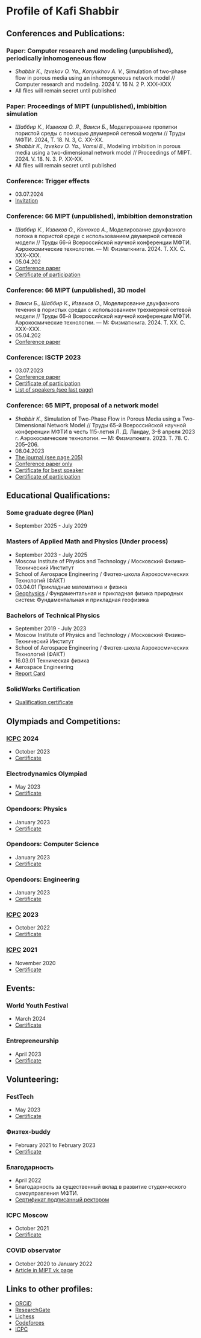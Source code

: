 # Profile of Kafi Shabbir

## Conferences and Publications:

### Paper: Computer research and modeling (unpublished), periodically inhomogeneous flow
- _Shabbir К., Izvekov O. Ya., Konyukhov A. V._, Simulation of two-phase flow in porous media using an inhomogeneous network model // Computer research and modeling. 2024 V. 16 N. 2 P. XXX–XXX
- All files will remain secret until published

### Paper: Proceedings of MIPT (unpublished), imbibition simulation
- _Шаббир К., Извеков O. Я., Вамси Б._, Моделирование пропитки пористой среды с помощью двумерной сетевой модели // Труды МФТИ. 2024, Т. 18. N. 3, С. XX–XX.
- _Shabbir K., Izvekov O. Ya., Vamsi B._, Modeling imbibition in porous media using a two-dimensional network model // Proceedings of MIPT. 2024. V. 18. N. 3. P. XX–XX.
- All files will remain secret until published

### Conference: Trigger effects
- 03.07.2024
- [Invitation](https://drive.google.com/file/d/1POJX0404gQvl4NnoE0hW0oFLAnhwTx6z/view?usp=drive_link)


### Conference: 66 MIPT (unpublished), imbibition demonstration
-  _Шаббир К., Извеков О., Конюхов А._, Моделирование двухфазного потока в пористой среде с использованием двумерной сетевой модели // Труды 66-й Всероссийской научной конференции МФТИ. Аэрокосмические технологии. — М: Физматкнига. 2024. Т. XX. С. XXX–XXX.
- 05.04.202
- [Conference paper](https://drive.google.com/file/d/18Kr-ZmFcAIboMl1DOqnGP4OZIM6tnzlw/view?usp=drive_link)
- [Certificate of participation](https://drive.google.com/file/d/1IThZg5WiBYveaT5z3wpfkg-3ub-VodJP/view?usp=drive_link)

### Conference: 66 MIPT (unpublished), 3D model
-  _Вамси Б., Шаббир К., Извеков О._, Моделирование двухфазного течения в пористых средах с использованием трехмерной сетевой модели // Труды 66-й Всероссийской научной конференции МФТИ. Аэрокосмические технологии. — М: Физматкнига. 2024. Т. XX. С. XXX–XXX.
- 05.04.202
- [Conference paper](https://drive.google.com/file/d/13iEHg6TghzQ-vN2tmOrBcY3OAh6-bhPN/view?usp=drive_link)

### Conference: ISCTP 2023
- 03.07.2023
- [Conference paper](https://drive.google.com/file/d/1dEWF1XZvazpVHgu_bwuLLjofFFrsRp1c/view?usp=drive_link)
- [Certificate of participation](https://drive.google.com/file/d/1D25U43Fzp8OsPWj0afSyWxjYGUWflHOX/view?usp=drive_link)
- [List of speakers (see last page)](https://drive.google.com/file/d/117pS65WbWy2VTHIJYAmX7I8PgtBXBaTP/view?usp=drive_link)

### Conference: 65 MIPT, proposal of a network model
- _Shabbir K._, Simulation of Two-Phase Flow in Porous Media using a Two-Dimensional Network Model // Труды 65-й Всероссийской научной конференции МФТИ в честь 115-летия Л. Д. Ландау, 3–8 апреля 2023 г. Аэрокосмические технологии. — М: Физматкнига. 2023. Т. 78. С. 205–206.
- 08.04.2023
- [The journal (see page 205)](https://drive.google.com/file/d/1dQFcNqbNkxJzRNheBGzD_b1Sl9YMuK1l/view?usp=drive_link)
- [Conference paper only](https://drive.google.com/file/d/1UYF6dMIxmFJBwPrQc0uAPHd8nN_e1JKV/view?usp=drive_link)
- [Certificate for best speaker](https://drive.google.com/file/d/1ljK9G-bwcgsKskkzEpvPk6d1rBpxcHlD/view?usp=drive_link)
- [Certificate of participation](https://drive.google.com/file/d/1A8ht6zl4cgYfjY9o-gVjiNEGM_QEbvrG/view?usp=drive_link)

## Educational Qualifications:
### Some graduate degree (Plan) 
- September 2025 - July 2029

### Masters of Applied Math and Physics (Under process)
- September 2023 - July 2025
- Moscow Institute of Physics and Technology / Московский Физико-Технический Институт
- School of Aerospace Engineering / Физтех-школа Аэрокосмических Технологий (ФАКТ) 
- 03.04.01 Прикладные математика и физика 
- [Geophysics](https://fakt.mipt.ru/master/geo-theor) / Фундаментальная и прикладная физика природных систем: Фундаментальная и прикладная геофизика

### Bachelors of Technical Physics
- September 2019 - July 2023
- Moscow Institute of Physics and Technology / Московский Физико-Технический Институт
- School of Aerospace Engineering / Физтех-школа Аэрокосмических Технологий (ФАКТ) 
- 16.03.01 Техническая физика 
- Aerospace Engineering
- [Report Card](https://drive.google.com/file/d/1enGPK6OEO8HultZH8mThOx3ruYE5Qe2E/view?usp=drive_link)

### SolidWorks Certification
- [Qualification certificate](https://drive.google.com/file/d/1XXfy3d3HiHwL6m6nvCOMQrXh22L5SFFA/view?usp=drive_link)

## Olympiads and Competitions:
### [ICPC](https://icpc.global/ICPCID/2SLTF0CWMQFK) 2024
- October 2023
- [Certificate](https://drive.google.com/file/d/1iwMvO2gnRpHlBlnyGYURe2HQJa-JWTQ3/view?usp=drive_link)

### Electrodynamics Olympiad
- May 2023
- [Certificate](https://drive.google.com/file/d/1OilRnO9ZKBKF8ymKy3YiEeocrG5kMLiv/view?usp=drive_link)

### Opendoors: Physics
- January 2023
- [Certificate](https://drive.google.com/file/d/1_N6wCpkx4CgAscZjYsKIx33V_RRVSMJ2/view?usp=drive_link)

### Opendoors: Computer Science
- January 2023
- [Certificate](https://drive.google.com/file/d/1xUvVsdtTIcMoGnft4zmEa8dKt77K-h-r/view?usp=drive_link)

### Opendoors: Engineering
- January 2023
- [Certificate](https://drive.google.com/file/d/1m3jNMcKqqWL303jHacuxLJ3pEAOWcgZ4/view?usp=drive_link)

### [ICPC](https://icpc.global/ICPCID/2SLTF0CWMQFK) 2023
- October 2022
- [Certificate](https://drive.google.com/file/d/1vov-Dj0uin0AXc68CrdKINrtJgZ0xkQE/view?usp=drive_link)

### [ICPC](https://icpc.global/ICPCID/2SLTF0CWMQFK) 2021
- November 2020
- [Certificate](https://drive.google.com/file/d/1JRaYZjs2q4WOoDMmpCFHXw5e7jIDopjn/view?usp=drive_link)

## Events:
### World Youth Festival
- March 2024
- [Certificate](https://drive.google.com/file/d/1_tH-yhIkwK7BSkykej7GObDydfCiuC8U/view?usp=drive_link)

### Entrepreneurship
- April 2023
- [Certificate](https://drive.google.com/file/d/1CUek6bP-u8HeLjxj4pbx8kSV0DDZkxUz/view?usp=drive_link)

## Volunteering:
### FestTech
- May 2023
- [Certificate](https://drive.google.com/file/d/1MbxemX2EMx1axa3uwb2CTktriH2wiaUb/view?usp=drive_link)

### Физтех-buddy
- February 2021 to February 2023
- [Certificate](https://drive.google.com/file/d/1OFybBaNoNyV-aaRYcQ09Lw7yv4AFJHsk/view?usp=drive_link)

### Благодарность
- April 2022
- Благодарность за существенный вклад в развитие студенческого самоуправления МФТИ.
- [Сертификат подписанный ректором](https://drive.google.com/file/d/1kw53RT1jA3YKkzuKpbvt9NThqxGf_7dF/view?usp=drive_link)

### ICPC Moscow 
- October 2021
- [Certificate](https://drive.google.com/file/d/1QjNoe-pruaWMd_zEhZkm3Ui29fTJYbID/view?usp=drive_link)

### COVID observator
- October 2020 to January 2022
- [Article in MIPT vk page](https://vk.com/@-932-volontery-mfti)

## Links to other profiles:
- [ORCiD](https://orcid.org/0000-0003-2199-9151)
- [ResearchGate](https://www.researchgate.net/profile/Kafi-Shabbir)
- [Lichess](https://lichess.org/@/kafiulshabbir)
- [Codeforces](https://codeforces.com/profile/kafiulshabbir)
- [ICPC](https://icpc.global/ICPCID/2SLTF0CWMQFK)
